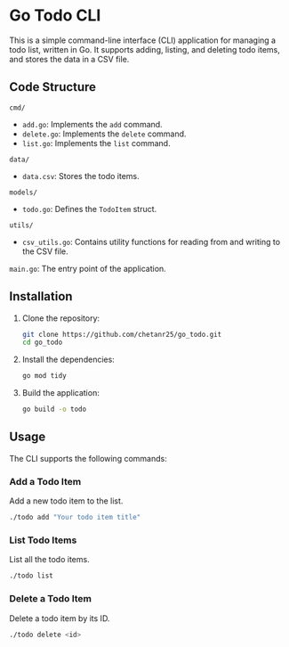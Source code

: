 # Go Todo CLI

This is a simple command-line interface (CLI) application for managing a todo list, written in Go. It supports adding, listing, and deleting todo items, and stores the data in a CSV file.

## Code Structure

`cmd/`

- `add.go`: Implements the `add` command.
- `delete.go`: Implements the `delete` command.
- `list.go`: Implements the `list` command.

`data/`

- `data.csv`: Stores the todo items.

`models/`

- `todo.go`: Defines the `TodoItem` struct.

`utils/`

- `csv_utils.go`: Contains utility functions for reading from and writing to the CSV file.

`main.go`: The entry point of the application.

## Installation

1. Clone the repository:

   ```sh
   git clone https://github.com/chetanr25/go_todo.git
   cd go_todo
   ```

2. Install the dependencies:

   ```sh
   go mod tidy
   ```

3. Build the application:
   ```sh
   go build -o todo
   ```

## Usage

The CLI supports the following commands:

### Add a Todo Item

Add a new todo item to the list.

```sh
./todo add "Your todo item title"
```

### List Todo Items

List all the todo items.

```sh
./todo list
```

### Delete a Todo Item

Delete a todo item by its ID.

```sh
./todo delete <id>
```
